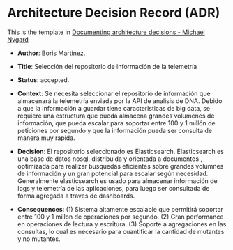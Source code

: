# Architecture Decision Record (ADR)

This is the template in [Documenting architecture decisions - Michael Nygard](http://thinkrelevance.com/blog/2011/11/15/documenting-architecture-decisions)

* **Author**: Boris Martinez.

* **Title**: Selección del repositorio de información de la telemetría

* **Status**: accepted.

* **Context**: Se necesita seleccionar el repositorio de información que almacenará la telemetría enviada por la API de analisis de DNA. Debido a que la información a guardar tiene caracteristicas de big data, se requiere una estructura que pueda almacena grandes volumenes de información, que pueda escalar para soportar entre 100 y 1 millón de peticiones por segundo  y que la información pueda ser consulta de manera muy rapida.

* **Decision**: El repositorio seleccionado es Elasticsearch. Elasticsearch es una base de datos nosql, distribuida y  orientada a documentos , optimizada para realizar busquedas eficientes sobre grandes volumnes de información y un gran potencial para escalar según necesidad. Generalmente elasticsearch es usado para almacenar información de logs y telemetría de las aplicaciones, para luego ser consultada de forma agregada a traves de dashboards. 

* **Consequences**:  (1) Sistema altamente escalable que permitirá soportar entre 100 y 1 millon de operaciones por segundo. (2) Gran performance en operaciones de lectura y escritura. (3) Soporte a agregaciones en las consultas, lo cual es necesario para cuantificar la cantidad de mutantes y no mutantes.

